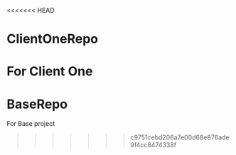 <<<<<<< HEAD
# ClientOneRepo
For Client One
=======
# BaseRepo
For Base project
>>>>>>> c9751cebd206a7e00d68e876ade9f4cc8474338f
